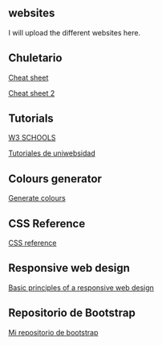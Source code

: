 ## websites
I will upload the different websites here.

## Chuletario
<a href = "https://github.com/Rafael2026/websites/blob/main/EMMET%20chuletario.pdf">Cheat sheet</a>

<a href = "https://coderslink.com/talento/blog/ahorra-tiempo-al-escribir-codigo-html-en-visual-studio-code-utilizando-emmet/">Cheat sheet 2</a>

## Tutorials
<a href = "https://www.w3schools.com/">W3 SCHOOLS</a>

<a href = "https://uniwebsidad.com/">Tutoriales de uniwebsidad</a>

## Colours generator
<a href = "https://colorschemedesigner.com/csd-3.5/">Generate colours</a>

## CSS Reference
<a href = "https://lenguajecss.com/css/">CSS reference</a>

## Responsive web design
<a href = "https://blog.froont.com/9-basic-principles-of-responsive-web-design/">Basic principles of a responsive web design</a>

## Repositorio de Bootstrap
<a href = "https://github.com/Rafael2026/learn_bootstrap">Mi repositorio de bootstrap</a>
